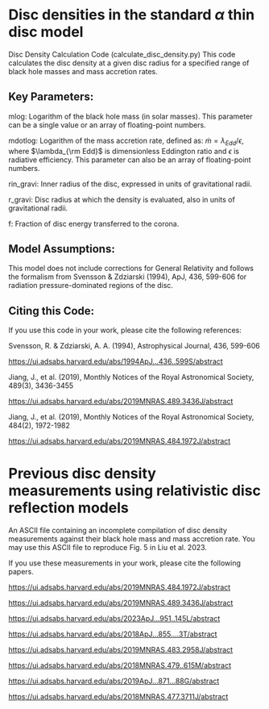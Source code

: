 # Disc densities in the standard $\alpha$ thin disc model

Disc Density Calculation Code (calculate_disc_density.py)
This code calculates the disc density at a given disc radius for a specified range of black hole masses and mass accretion rates.

## Key Parameters:
mlog: Logarithm of the black hole mass (in solar masses). This parameter can be a single value or an array of floating-point numbers.

mdotlog: Logarithm of the mass accretion rate, defined as: $\dot{m}=\lambda_{Edd}/\epsilon$, where $\lambda_{\rm Edd}$ is dimensionless Eddington ratio and $\epsilon$ is radiative efficiency. This parameter can also be an array of floating-point numbers.

rin_gravi: Inner radius of the disc, expressed in units of gravitational radii.

r_gravi: Disc radius at which the density is evaluated, also in units of gravitational radii.

f: Fraction of disc energy transferred to the corona.

## Model Assumptions:
This model does not include corrections for General Relativity and follows the formalism from Svensson & Zdziarski (1994), ApJ, 436, 599-606 for radiation pressure-dominated regions of the disc.

## Citing this Code:
If you use this code in your work, please cite the following references:

Svensson, R. & Zdziarski, A. A. (1994), Astrophysical Journal, 436, 599-606

https://ui.adsabs.harvard.edu/abs/1994ApJ...436..599S/abstract

Jiang, J., et al. (2019), Monthly Notices of the Royal Astronomical Society, 489(3), 3436-3455

https://ui.adsabs.harvard.edu/abs/2019MNRAS.489.3436J/abstract

Jiang, J., et al. (2019), Monthly Notices of the Royal Astronomical Society, 484(2), 1972-1982

https://ui.adsabs.harvard.edu/abs/2019MNRAS.484.1972J/abstract

# Previous disc density measurements using relativistic disc reflection models

An ASCII file containing an incomplete compilation of disc density measurements against their black hole mass and mass accretion rate. You may use this ASCII file to reproduce Fig. 5 in Liu et al. 2023.

If you use these measurements in your work, please cite the following papers.

https://ui.adsabs.harvard.edu/abs/2019MNRAS.484.1972J/abstract

https://ui.adsabs.harvard.edu/abs/2019MNRAS.489.3436J/abstract

https://ui.adsabs.harvard.edu/abs/2023ApJ...951..145L/abstract

https://ui.adsabs.harvard.edu/abs/2018ApJ...855....3T/abstract

https://ui.adsabs.harvard.edu/abs/2019MNRAS.483.2958J/abstract

https://ui.adsabs.harvard.edu/abs/2018MNRAS.479..615M/abstract

https://ui.adsabs.harvard.edu/abs/2019ApJ...871...88G/abstract

https://ui.adsabs.harvard.edu/abs/2018MNRAS.477.3711J/abstract
